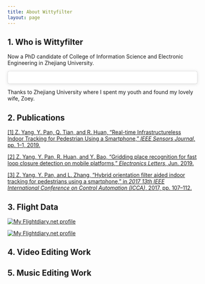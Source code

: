 ```yaml
---
title: About Wittyfilter
layout: page
---
```


## 1. Who is Wittyfilter

Now a PhD candidate of College of Information Science and Electronic Engineering in Zhejiang University.

<blockquote class="instagram-media" data-instgrm-permalink="https://www.instagram.com/p/BoluStZj6pv/?utm_source=ig_embed&amp;utm_medium=loading&amp;utm_campaign=embed_loading_state_camera" data-instgrm-version="11" style=" background:#FFF; border:0; border-radius:3px; box-shadow:0 0 1px 0 rgba(0,0,0,0.5),0 1px 10px 0 rgba(0,0,0,0.15); margin: 1px; max-width:540px; min-width:326px; padding:0; width:99.375%; width:-webkit-calc(100% - 2px); width:calc(100% - 2px);"><div style="padding:16px;"> <a href="https://www.instagram.com/p/BoluStZj6pv/?utm_source=ig_embed&amp;utm_medium=loading&amp;utm_campaign=embed_loading_state_camera" style=" background:#FFFFFF; line-height:0; padding:0 0; text-align:center; text-decoration:none; width:100%;" target="_blank"> </a></div></blockquote> <script async src="//www.instagram.com/embed.js"></script>

Thanks to Zhejiang University where I spent my youth and found my lovely wife, Zoey.


## 2. Publications

[[1] Z. Yang, Y. Pan, Q. Tian, and R. Huan, “Real-time Infrastructureless Indoor Tracking for Pedestrian Using a Smartphone,” *IEEE Sensors Journal*, pp. 1–1, 2019.](https://ieeexplore.ieee.org/document/8766979)


[[2] Z. Yang, Y. Pan, R. Huan, and Y. Bao, “Gridding place recognition for fast loop closure detection on mobile platforms,” *Electronics Letters*, Jun. 2019.](https://digital-library.theiet.org/content/journals/10.1049/el.2019.1148)


[[3] Z. Yang, Y. Pan, and L. Zhang, “Hybrid orientation filter aided indoor tracking for pedestrians using a smartphone,” in *2017 13th IEEE International Conference on Control Automation (ICCA)*, 2017, pp. 107–112.
](https://ieeexplore.ieee.org/document/8003043)


## 3. Flight Data

<a href="https://my.flightradar24.com/wittyfilter"><img src="https://banners-my.flightradar24.com/wittyfilter.png" alt="My Flightdiary.net profile" /></a>

<a href="https://my.flightradar24.com/wittyfilter"><img src="https://banners-my.flightradar24.com/zoeyzhao.png" alt="My Flightdiary.net profile" /></a>

## 4. Video Editing Work

## 5. Music Editing Work